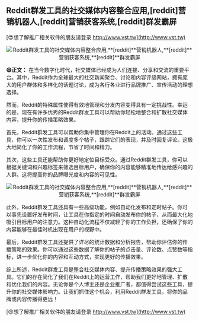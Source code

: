 ## **Reddit群发工具的社交媒体内容整合应用,**[reddit]**营销机器人,**[reddit]**营销获客系统,**[reddit]**群发霸屏**

[😍想了解推广相关软件的朋友请登录 http://www.vst.tw](http://www.vst.tw)

 <center><img src="https://vst.tw/MP4/tuiguang/png/5.png" alt="Reddit群发工具的社交媒体内容整合应用,**[reddit]**营销机器人,**[reddit]**营销获客系统,**[reddit]**群发霸屏"></center>

**😄正文：**
在当今数字化时代，社交媒体已经成为人们连接、分享和交流的重要平台。其中，Reddit作为全球最大的社交新闻聚合、讨论和内容评级网站，拥有庞大的用户群体和多样化的话题讨论，成为各行各业进行品牌推广、宣传活动的理想选择。

然而，Reddit的特殊属性使得有效地管理和分发内容变得具有一定挑战性。幸运的是，现在有许多优秀的Reddit群发工具可以帮助你轻松地整合和扩散社交媒体内容，提升你的传播策略效果。

首先，Reddit群发工具可以帮助你集中管理你在Reddit上的活动。通过这些工具，你可以一次性发布和调度多个帖子，跟踪它们的表现，并及时回复评论。这极大地简化了你的工作流程，节省了时间和精力。

其次，这些工具还能帮助你更好地定位目标受众。通过Reddit群发工具，你可以根据关键词和兴趣标签来筛选目标用户，确保你的内容能够精准地传达给感兴趣的人群。这将提高你的品牌曝光度和内容的可见性。

 <center><img src="https://vst.tw/MP4/tuiguang/png/8.png" alt="Reddit群发工具的社交媒体内容整合应用,**[reddit]**营销机器人,**[reddit]**营销获客系统,**[reddit]**群发霸屏"></center>

此外，Reddit群发工具还具有一些高级功能，例如自动化发布和定时帖子。你可以事先设置好发布时间，让工具在你指定的时间自动发布你的帖子，从而最大化地吸引目标用户的注意力。这种自动化流程不仅减轻了你的工作负担，还确保了你的内容能够在最佳时机出现在用户的视野中。

最后，Reddit群发工具还提供了详尽的统计数据和分析报告，帮助你评估你的传播策略的效果。你可以通过这些数据了解你的帖子的点击量、评论数、点赞数等指标，进一步优化你的内容和互动方式，实现更好的传播效果。

综上所述，Reddit群发工具是整合社交媒体内容、提升传播策略效果的强大工具。它们的存在简化了我们在Reddit上的运营工作，帮助我们更好地管理、扩散和优化我们的内容。无论你是个人博主还是企业推广者，都值得尝试这些工具，提升你的社交媒体影响力。让我们抓住这个机会，利用Reddit群发工具，将你的品牌或内容传播得更远！

[😍想了解推广相关软件的朋友请登录 http://www.vst.tw](http://www.vst.tw)



